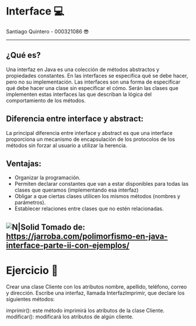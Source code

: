 ﻿# Interface 💻
 Santiago Quintero - 000321086 😎
__________________________________________________________________________________________________

## ¿Qué es?

Una interfaz en Java es una colección de métodos abstractos y propiedades constantes.
En las interfaces se especifica qué se debe hacer, pero no su implementación. Las interfaces son una forma de especificar qué debe hacer una clase sin especificar el cómo.
Serán las clases que implementen estas interfaces las que describan la lógica del comportamiento de los métodos.

## Diferencia entre interface y abstract:
La principal diferencia entre interface y abstract es que una interface proporciona un mecanismo 
de encapsulación de los protocolos de los métodos sin forzar al usuario a utilizar la herencia.

## Ventajas:
- Organizar la programación.
- Permiten declarar constantes que van a estar disponibles para todas las clases que queramos (implementando esa interfaz)
- Obligar a que ciertas clases utilicen los mismos métodos (nombres y parámetros).
- Establecer relaciones entre clases que no estén relacionadas.


![N|Solid](https://jarroba.com/wp-content/uploads/2014/04/Interface_java_jarroba.jpg)
Tomado de: https://jarroba.com/polimorfismo-en-java-interface-parte-ii-con-ejemplos/
--------------------------------------------------------------------------------------------------


# Ejercicio 💼

Crear una clase Cliente con los atributos nombre, apellido, teléfono, correo y dirección.
Escribe una interfaz, llamada InterfazImprimir, que declare los siguientes métodos:

imprimir(): este método imprimirá los atributos de la clase Cliente.
modificar(): modificará los atributos de algún cliente.
 